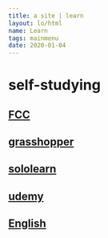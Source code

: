 ```yaml
---
title: a site | learn
layout: lo/html
name: Learn
tags: mainmenu
date: 2020-01-04
---
```



# self-studying

## <a href="fcc">FCC</a>

## <a href="grasshopper">grasshopper</a>

## <a href="sololearn">sololearn</a>

## <a href="udemy">udemy</a>

## <a href="english">English</a>
